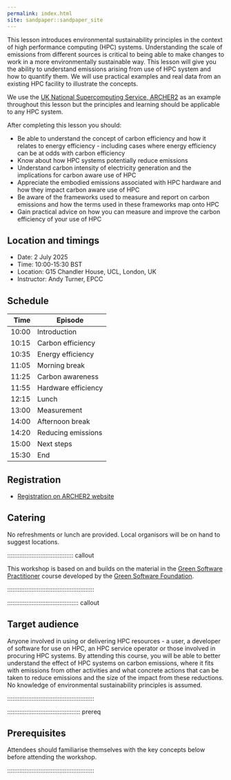 ```yaml
---
permalink: index.html
site: sandpaper::sandpaper_site
---
```


This lesson introduces environmental sustainability principles in the context of 
high performance computing (HPC) systems. Understanding the scale of emissions from 
different sources is critical to being able to make changes to work in a more environmentally
sustainable way. This lesson will give you the ability to understand emissions arising from
use of HPC system and how to quantify them. We will use practical examples and real data from
an existing HPC facility to illustrate the concepts.

We use the [UK National Supercomputing Service, ARCHER2](https://www.archer2.ac.uk) as an 
example throughout this lesson but the principles and learning should be applicable to 
any HPC system.

After completing this lesson you should:

- Be able to understand the concept of carbon efficiency and how it relates to energy efficiency -
  including cases where energy efficiency can be at odds with carbon efficiency
- Know about how HPC systems potentially reduce emissions
- Understand carbon intensity of electricity generation and the implications for carbon aware use
  of HPC
- Appreciate the embodied emissions associated with HPC hardware and how they impact carbon aware
  use of HPC
- Be aware of the frameworks used to measure and report on carbon emissions and how the terms used
  in these frameworks map onto HPC
- Gain practical advice on how you can measure and improve the carbon efficiency of your use of
  HPC


## Location and timings

- Date: 2 July 2025
- Time: 10:00-15:30 BST
- Location: G15 Chandler House, UCL, London, UK
- Instructor: Andy Turner, EPCC

## Schedule

| Time | Episode |
|-----:|---------|
| 10:00 | Introduction |
| 10:15 | Carbon efficiency |
| 10:35 | Energy efficiency |
| 11:05 | Morning break |
| 11:25 | Carbon awareness |
| 11:55 | Hardware efficiency |
| 12:15 | Lunch |
| 13:00 | Measurement |
| 14:00 | Afternoon break |
| 14:20 | Reducing emissions |
| 15:00 | Next steps |
| 15:30 | End |

## Registration

- [Registration on ARCHER2 website](https://www.archer2.ac.uk/training/courses/250513-green-computing/)

## Catering

No refreshments or lunch are provided. Local organisors will be on hand to suggest locations.


:::::::::::::::::::::::::::::::::::::: callout

This workshop is based on and builds on the material in the [Green Software Practitioner](https://learn.greensoftware.foundation/)
course developed by the [Green Software Foundation](https://greensoftware.foundation/).

::::::::::::::::::::::::::::::::::::::::::::::::::


:::::::::::::::::::::::::::::::::::::::::  callout

## Target audience

Anyone involved in using or delivering HPC resources - a user, a developer of software for use on HPC, an HPC service operator or those involved in procuring HPC systems. By attending this course, you will be able to better understand the effect of HPC systems on carbon emissions, where it fits with emissions from other activities and what concrete actions that can be taken to reduce emissions and the size of the impact from these reductions. No knowledge of environmental sustainability principles is assumed. 


::::::::::::::::::::::::::::::::::::::::::::::::::

::::::::::::::::::::::::::::::::::::::::::  prereq

## Prerequisites

Attendees should familiarise themselves with the key concepts below before attending the workshop.
  
::::::::::::::::::::::::::::::::::::::::::::::::::


<!--  LocalWords:  prereq links.md endcomment
 -->
